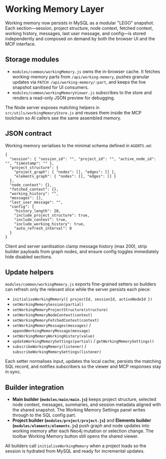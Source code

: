 # Working Memory Layer

Working memory now persists in MySQL as a modular "LEGO" snapshot. Each
section—session, project structure, node context, fetched context, working
history, messages, last user message, and config—is stored independently and
composed on demand by both the browser UI and the MCP interface.

## Storage modules

- `modules/common/workingMemory.js` owns the in-browser cache. It fetches
  working-memory parts from `/api/working-memory`, pushes granular updates via
  `PATCH /api/working-memory/:part`, and keeps the live snapshot sanitised for
  UI consumers.
- `modules/common/workingMemoryViewer.js` subscribes to the store and renders a
  read-only JSON preview for debugging.

The Node server exposes matching helpers in `src/utils/workingMemoryStore.js`
and reuses them inside the MCP toolchain so AI callers see the same assembled
memory.

## JSON contract

Working memory serialises to the minimal schema defined in `AGENTS.md`:

```
{
  "session": { "session_id": "", "project_id": "", "active_node_id": "", "timestamp": "" },
  "project_structure": {
    "project_graph": { "nodes": [], "edges": [] },
    "elements_graph": { "nodes": [], "edges": [] }
  },
  "node_context": {},
  "fetched_context": {},
  "working_history": "",
  "messages": [],
  "last_user_message": "",
  "config": {
    "history_length": 20,
    "include_project_structure": true,
    "include_context": true,
    "include_working_history": true,
    "auto_refresh_interval": 0
  }
}
```

Client and server sanitisation clamp message history (max 200), strip builder
payloads from graph nodes, and ensure config toggles immediately hide disabled
sections.

## Update helpers

`modules/common/workingMemory.js` exports fine-grained setters so builders can
refresh only the relevant slice while the server persists each piece:

- `initialiseWorkingMemory({ projectId, sessionId, activeNodeId })`
- `setWorkingMemorySession(partial)`
- `setWorkingMemoryProjectStructure(structure)`
- `setWorkingMemoryNodeContext(context)`
- `setWorkingMemoryFetchedContext(context)`
- `setWorkingMemoryMessages(messages)` / `appendWorkingMemoryMessage(message)`
- `setWorkingMemoryWorkingHistory(value)`
- `updateWorkingMemorySettings(partial)` / `getWorkingMemorySettings()`
- `subscribeWorkingMemory(listener)` / `subscribeWorkingMemorySettings(listener)`

Each setter normalises input, updates the local cache, persists the matching SQL
record, and notifies subscribers so the viewer and MCP responses stay in sync.

## Builder integration

- **Main builder (`modules/main/main.js`)** keeps project structure, selected
  node context, messages, summaries, and session metadata aligned with the
  shared snapshot. The Working Memory Settings panel writes through to the SQL
  config part.
- **Project builder (`modules/project/project.js`)** and **Elements builder
  (`modules/elements/elements.js`)** push graph and node updates into working
  memory after each Neo4j mutation or selection change. The toolbar Working
  Memory button still opens the shared viewer.

All builders call `initialiseWorkingMemory` when a project loads so the session
is hydrated from MySQL and ready for incremental updates.
